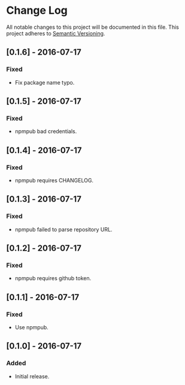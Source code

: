 # Change Log
All notable changes to this project will be documented in this file.
This project adheres to [Semantic Versioning](http://semver.org/).

## [0.1.6] - 2016-07-17
### Fixed
- Fix package name typo.

## [0.1.5] - 2016-07-17
### Fixed
- npmpub bad credentials.

## [0.1.4] - 2016-07-17
### Fixed
- npmpub requires CHANGELOG.

## [0.1.3] - 2016-07-17
### Fixed
- npmpub failed to parse repository URL.

## [0.1.2] - 2016-07-17
### Fixed
- npmpub requires github token.

## [0.1.1] - 2016-07-17
### Fixed
- Use npmpub.

## [0.1.0] - 2016-07-17
### Added
- Initial release.
